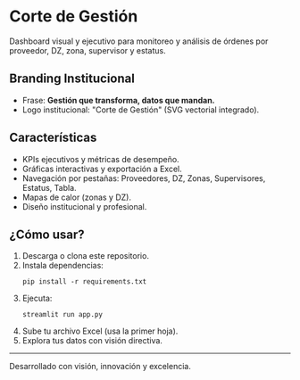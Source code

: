 
# Corte de Gestión

Dashboard visual y ejecutivo para monitoreo y análisis de órdenes por proveedor, DZ, zona, supervisor y estatus.

## Branding Institucional
- Frase: **Gestión que transforma, datos que mandan.**
- Logo institucional: "Corte de Gestión" (SVG vectorial integrado).

## Características
- KPIs ejecutivos y métricas de desempeño.
- Gráficas interactivas y exportación a Excel.
- Navegación por pestañas: Proveedores, DZ, Zonas, Supervisores, Estatus, Tabla.
- Mapas de calor (zonas y DZ).
- Diseño institucional y profesional.

## ¿Cómo usar?

1. Descarga o clona este repositorio.
2. Instala dependencias:
   ```
   pip install -r requirements.txt
   ```
3. Ejecuta:
   ```
   streamlit run app.py
   ```
4. Sube tu archivo Excel (usa la primer hoja).
5. Explora tus datos con visión directiva.

---

Desarrollado con visión, innovación y excelencia.
